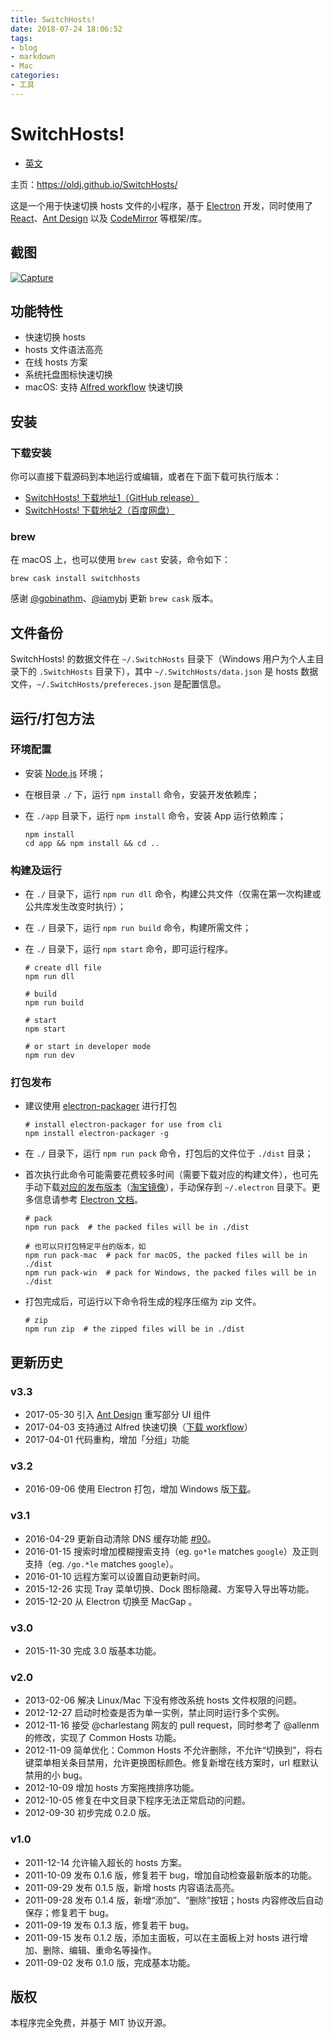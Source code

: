 ```yaml
---
title: SwitchHosts!
date: 2018-07-24 18:06:52
tags:
- blog
- markdown
- Mac
categories:
- 工具
---
```


# SwitchHosts!

- [英文](https://github.com/oldj/SwitchHosts/blob/master/README.md)

主页：<https://oldj.github.io/SwitchHosts/>

这是一个用于快速切换 hosts 文件的小程序，基于 [Electron](http://electron.atom.io/) 开发，同时使用了 [React](https://facebook.github.io/react/)、[Ant Design](https://ant.design/) 以及 [CodeMirror](http://codemirror.net/) 等框架/库。

## 截图

[![Capture](https://raw.githubusercontent.com/oldj/SwitchHosts/master/assets/capture.png)](https://raw.githubusercontent.com/oldj/SwitchHosts/master/assets/capture.png)

## 功能特性

- 快速切换 hosts
- hosts 文件语法高亮
- 在线 hosts 方案
- 系统托盘图标快速切换
- macOS: 支持 [Alfred workflow](http://www.packal.org/workflow/switchhosts) 快速切换

## 安装

### 下载安装

你可以直接下载源码到本地运行或编辑，或者在下面下载可执行版本：

- [SwitchHosts! 下载地址1（GitHub release）](https://github.com/oldj/SwitchHosts/releases)
- [SwitchHosts! 下载地址2（百度网盘）](http://pan.baidu.com/share/link?shareid=150951&uk=3607385901)

### brew

在 macOS 上，也可以使用 `brew cast` 安装，命令如下：

```
brew cask install switchhosts
```

感谢 [@gobinathm](https://github.com/gobinathm)、[@iamybj](https://github.com/iamybj) 更新 `brew cask` 版本。

## 文件备份

SwitchHosts! 的数据文件在 `~/.SwitchHosts` 目录下（Windows 用户为个人主目录下的 `.SwitchHosts` 目录下），其中 `~/.SwitchHosts/data.json` 是 hosts 数据文件，`~/.SwitchHosts/prefereces.json` 是配置信息。

## 运行/打包方法

### 环境配置

- 安装 [Node.js](https://nodejs.org/) 环境；

- 在根目录 `./` 下，运行 `npm install` 命令，安装开发依赖库；

- 在 `./app` 目录下，运行 `npm install` 命令，安装 App 运行依赖库；

  ```
  npm install
  cd app && npm install && cd ..
  ```

### 构建及运行

- 在 `./` 目录下，运行 `npm run dll` 命令，构建公共文件（仅需在第一次构建或公共库发生改变时执行）；

- 在 `./` 目录下，运行 `npm run build` 命令，构建所需文件；

- 在 `./` 目录下，运行 `npm start` 命令，即可运行程序。

  ```
  # create dll file
  npm run dll
  
  # build
  npm run build
  
  # start
  npm start
  
  # or start in developer mode
  npm run dev
  ```

### 打包发布

- 建议使用 [electron-packager](https://github.com/electron-userland/electron-packager) 进行打包

  ```
  # install electron-packager for use from cli
  npm install electron-packager -g
  ```

- 在 `./` 目录下，运行 `npm run pack` 命令，打包后的文件位于 `./dist` 目录；

- 首次执行此命令可能需要花费较多时间（需要下载对应的构建文件），也可先手动下载[对应的发布版本](https://github.com/electron/electron/releases)（[淘宝镜像](https://npm.taobao.org/mirrors/electron/)），手动保存到 `~/.electron` 目录下。更多信息请参考 [Electron 文档](http://electron.atom.io/docs/)。

  ```
  # pack
  npm run pack  # the packed files will be in ./dist
  
  # 也可以只打包特定平台的版本，如
  npm run pack-mac  # pack for macOS, the packed files will be in ./dist
  npm run pack-win  # pack for Windows, the packed files will be in ./dist
  ```

- 打包完成后，可运行以下命令将生成的程序压缩为 zip 文件。

  ```
  # zip
  npm run zip  # the zipped files will be in ./dist
  ```

## 更新历史

### v3.3

- 2017-05-30 引入 [Ant Design](https://ant.design/) 重写部分 UI 组件
- 2017-04-03 支持通过 Alfred 快速切换（[下载 workflow](http://www.packal.org/workflow/switchhosts)）
- 2017-04-01 代码重构，增加「分组」功能

### v3.2

- 2016-09-06 使用 Electron 打包，增加 Windows 版[下载](https://github.com/oldj/SwitchHosts/releases)。

### v3.1

- 2016-04-29 更新自动清除 DNS 缓存功能 [#90](https://github.com/oldj/SwitchHosts/issues/90)。
- 2016-01-15 搜索时增加模糊搜索支持（eg. `go*le` matches `google`）及正则支持（eg. `/go.*le` matches `google`）。
- 2016-01-10 远程方案可以设置自动更新时间。
- 2015-12-26 实现 Tray 菜单切换、Dock 图标隐藏、方案导入导出等功能。
- 2015-12-20 从 Electron 切换至 MacGap 。

### v3.0

- 2015-11-30 完成 3.0 版基本功能。

### v2.0

- 2013-02-06 解决 Linux/Mac 下没有修改系统 hosts 文件权限的问题。
- 2012-12-27 启动时检查是否为单一实例，禁止同时运行多个实例。
- 2012-11-16 接受 @charlestang 网友的 pull request，同时参考了 @allenm 的修改，实现了 Common Hosts 功能。
- 2012-11-09 简单优化：Common Hosts 不允许删除，不允许“切换到”，将右键菜单相关条目禁用，允许更换图标颜色。修复新增在线方案时，url 框默认禁用的小 bug。
- 2012-10-09 增加 hosts 方案拖拽排序功能。
- 2012-10-05 修复在中文目录下程序无法正常启动的问题。
- 2012-09-30 初步完成 0.2.0 版。

### v1.0

- 2011-12-14 允许输入超长的 hosts 方案。
- 2011-10-09 发布 0.1.6 版，修复若干 bug，增加自动检查最新版本的功能。
- 2011-09-29 发布 0.1.5 版，新增 hosts 内容语法高亮。
- 2011-09-28 发布 0.1.4 版，新增“添加”、“删除”按钮；hosts 内容修改后自动保存；修复若干 bug。
- 2011-09-19 发布 0.1.3 版，修复若干 bug。
- 2011-09-15 发布 0.1.2 版，添加主面板，可以在主面板上对 hosts 进行增加、删除、编辑、重命名等操作。
- 2011-09-02 发布 0.1.0 版，完成基本功能。

## 版权

本程序完全免费，并基于 MIT 协议开源。